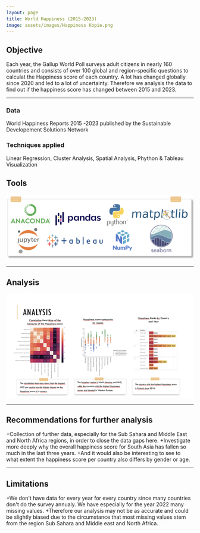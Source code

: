 ```yaml
---
layout: page
title: World Happiness (2015-2023)
image: assets/images/Happiness Kopie.png
---
```


<h2>Objective</h2>

<p>Each year, the Gallup World Poll surveys adult citizens in nearly 160 countries and consists of over 100 global and region-specific questions to calculat the Happiness score of each country. A lot has changed globally since 2020 and led to a lot of uncertainty. Therefore we analysis the data to find out if the happiness score has changed between 2015 and 2023. </p>

<hr class="major" />
<div class="features">
		<article>
			<span class="icon fa-database"></span>
			<div class="content">
				<h3>Data</h3>
				<p>World Happiness Reports 2015 -2023 published by the Sustainable Developement Solutions Network </p>
			</div>
		</article>
		<article>
			<span class="icon fa-book"></span>
			<div class="content">
				<h3>Techniques applied</h3>
				<p> Linear Regression, Cluster Analysis, Spatial Analysis, Phython & Tableau Visualization </p>
			</div>

<h2>Tools</h2>
<span class="image fit"><img src="assets/images/Tools Happiness.png .png" alt="" /></span>

<hr class="major" />
<h2>Analysis</h2>
<span class="image fit"><img src="assets/images/Happiness Analysis.png" alt="" /></span>

<hr class="major" />
<h2>Recommendations for further analysis</h2>
<p> +Collection of further data, especially for the Sub Sahara and Middle East and North Africa regions, in order to close the data gaps here. 
+Investigate more deeply why the overall happiness score for South Asia has fallen so much in the last three years. 
+And it would also be interesting to see to what extent the happiness score per country also differs by gender or age.</p>

<hr class="major" />
<h2>Limitations</h2>

<p>+We don't have data for every year for every country since many countries don't do the survey annualy. We have especially for the year 2022 many missing values.
+Therefore our analysis may not be as accurate and could be slightly biased due to the circumstance that most missing values stem from the region Sub Sahara and Middle east and North Africa.
</p>

